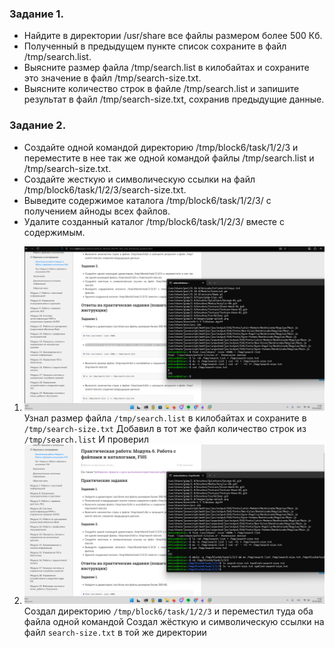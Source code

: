 ### Задание 1.
- Найдите в директории /usr/share все файлы размером более 500 Кб.
- Полученный в предыдущем пункте список сохраните в файл /tmp/search.list.
- Выясните размер файла /tmp/search.list в килобайтах и сохраните это значение в файл /tmp/search-size.txt.
- Выясните количество строк в файле /tmp/search.list и запишите результат в файл /tmp/search-size.txt, сохранив предыдущие данные.

### Задание 2.
- Создайте одной командой директорию /tmp/block6/task/1/2/3 и переместите в нее так же одной командой файлы /tmp/search.list и /tmp/search-size.txt.
- Создайте жесткую и символическую ссылки на файл /tmp/block6/task/1/2/3/search-size.txt.
- Выведите содержимое каталога /tmp/block6/task/1/2/3/ с получением айноды всех файлов.
- Удалите созданный каталог /tmp/block6/task/1/2/3/ вместе с содержимым.
1. ![Image](<https://github.com/Ro1FZ/Test-work-Sedinkin/blob/main/Pasted%20image%2020251005172956.png?raw=true>)
Узнал размер файла `/tmp/search.list` в килобайтах и сохраните в `/tmp/search-size.txt`
Добавил в тот же файл количество строк из `/tmp/search.list`
И проверил
2. ![Image](<https://github.com/Ro1FZ/Test-work-Sedinkin/blob/main/Pasted%20image%2020251005173654.png?raw=true>)
Создал директорию `/tmp/block6/task/1/2/3` и переместил туда оба файла одной командой
Создал жёсткую и символическую ссылки на файл `search-size.txt` в той же директории
